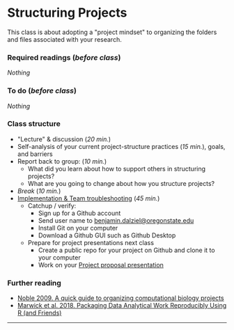 # Structuring Projects

This class is about adopting a "project mindset" to organizing the folders and files associated with your research.

### Required readings (_before class_)
_Nothing_
<!-- - Notes: [tex/StructuredProjects.pdf](tex/StructuredProjects.pdf) -->

### To do (_before class_)
_Nothing_

### Class structure
* "Lecture" & discussion (_20 min._)
* Self-analysis of your current project-structure practices (_15 min._), goals, and barriers
* Report back to group: (_10 min._)
  *   What did you learn about how to support others in structuring projects?
  *   What are you going to change about how you structure projects?
* _Break_ (_10 min._)
* [Implementation & Team troubleshooting](../Implementation) (_45 min._)
  * Catchup / verify:
    * Sign up for a Github account
    * Send user name to benjamin.dalziel@oregonstate.edu
    * Install Git on your computer
    * Download a Github GUI such as Github Desktop
  * Prepare for project presentations next class
    * Create a public repo for your project on Github and clone it to your computer
    * Work on your [Project proposal presentation](../ProjectProposal)


### Further reading
- [Noble 2009. A quick guide to organizing computational biology projects](../../readings/pdfs/Noble2009.pdf)
- [Marwick et al. 2018. Packaging Data Analytical Work Reproducibly Using R (and Friends)](../../readings/pdfs/Marwick2018.pdf)

***
